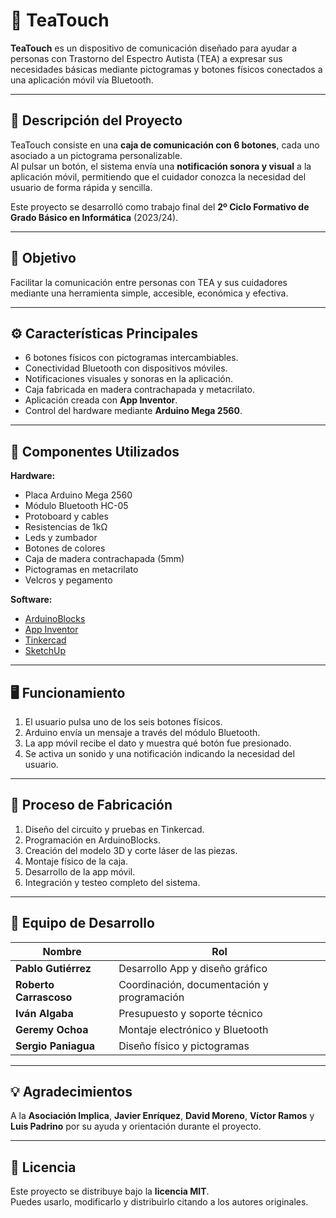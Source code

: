 # 🧩 TeaTouch

**TeaTouch** es un dispositivo de comunicación diseñado para ayudar a personas con Trastorno del Espectro Autista (TEA) a expresar sus necesidades básicas mediante pictogramas y botones físicos conectados a una aplicación móvil vía Bluetooth.

---

## 📘 Descripción del Proyecto

TeaTouch consiste en una **caja de comunicación con 6 botones**, cada uno asociado a un pictograma personalizable.  
Al pulsar un botón, el sistema envía una **notificación sonora y visual** a la aplicación móvil, permitiendo que el cuidador conozca la necesidad del usuario de forma rápida y sencilla.

Este proyecto se desarrolló como trabajo final del **2º Ciclo Formativo de Grado Básico en Informática** (2023/24).

---

## 🧠 Objetivo

Facilitar la comunicación entre personas con TEA y sus cuidadores mediante una herramienta simple, accesible, económica y efectiva.

---

## ⚙️ Características Principales

- 6 botones físicos con pictogramas intercambiables.  
- Conectividad Bluetooth con dispositivos móviles.  
- Notificaciones visuales y sonoras en la aplicación.  
- Caja fabricada en madera contrachapada y metacrilato.  
- Aplicación creada con **App Inventor**.  
- Control del hardware mediante **Arduino Mega 2560**.

---

## 🧰 Componentes Utilizados

**Hardware:**
- Placa Arduino Mega 2560  
- Módulo Bluetooth HC-05  
- Protoboard y cables  
- Resistencias de 1kΩ  
- Leds y zumbador  
- Botones de colores  
- Caja de madera contrachapada (5mm)  
- Pictogramas en metacrilato  
- Velcros y pegamento

**Software:**
- [ArduinoBlocks](https://arduinoblocks.com)  
- [App Inventor](https://appinventor.mit.edu)  
- [Tinkercad](https://www.tinkercad.com)  
- [SketchUp](https://www.sketchup.com)

---

## 🖥️ Funcionamiento

1. El usuario pulsa uno de los seis botones físicos.  
2. Arduino envía un mensaje a través del módulo Bluetooth.  
3. La app móvil recibe el dato y muestra qué botón fue presionado.  
4. Se activa un sonido y una notificación indicando la necesidad del usuario.

---

## 🧪 Proceso de Fabricación

1. Diseño del circuito y pruebas en Tinkercad.  
2. Programación en ArduinoBlocks.  
3. Creación del modelo 3D y corte láser de las piezas.  
4. Montaje físico de la caja.  
5. Desarrollo de la app móvil.  
6. Integración y testeo completo del sistema.

---

## 🧠 Equipo de Desarrollo

| Nombre | Rol |
|--------|------|
| **Pablo Gutiérrez** | Desarrollo App y diseño gráfico |
| **Roberto Carrascoso** | Coordinación, documentación y programación |
| **Iván Algaba** | Presupuesto y soporte técnico |
| **Geremy Ochoa** | Montaje electrónico y Bluetooth |
| **Sergio Paniagua** | Diseño físico y pictogramas |

---

## 💡 Agradecimientos

A la **Asociación Implica**, **Javier Enríquez**, **David Moreno**, **Víctor Ramos** y **Luis Padrino** por su ayuda y orientación durante el proyecto.

---

## 🧭 Licencia

Este proyecto se distribuye bajo la **licencia MIT**.  
Puedes usarlo, modificarlo y distribuirlo citando a los autores originales.
